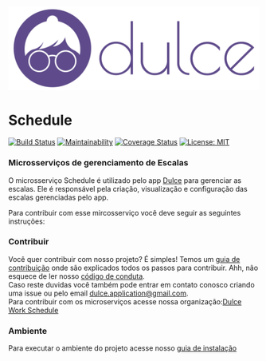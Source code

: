 [<img src="Docs/DulceHorizontal.svg" width="1300" title="">](https://dulce-work-schedule.github.io/)
# Schedule
[![Build Status](https://travis-ci.org/Dulce-Work-Schedule/2018.1-Dulce_Schedule.svg?branch=master)](https://travis-ci.org/Dulce-Work-Schedule/2018.1-Dulce_Schedule)
[![Maintainability](https://api.codeclimate.com/v1/badges/267df35cce0d25b5aaed/maintainability)](https://codeclimate.com/github/Dulce-Work-Schedule/2018.1-Dulce_Schedule/maintainability)
[![Coverage Status](https://coveralls.io/repos/github/Dulce-Work-Schedule/2018.1-Dulce_Schedule/badge.svg?branch=master)](https://coveralls.io/github/Dulce-Work-Schedule/2018.1-Dulce_Schedule?branch=master)
[![License: MIT](https://img.shields.io/badge/License-MIT-yellow.svg)](https://opensource.org/licenses/MIT)

### Microsserviços de gerenciamento de Escalas

O microsserviço Schedule é utilizado pelo app [Dulce](https://dulce-work-schedule.github.io/2018.1-Dulce_App/) para gerenciar as escalas. Ele é responsável pela criação, visualização e configuração das escalas gerenciadas pelo app.

Para contribuir com esse mircosserviço você deve seguir as seguintes instruções:  

### Contribuir
Você quer contribuir com nosso projeto? É simples! Temos um [guia de contribuição](CONTRIBUTING.md) onde são explicados todos os passos para contribuir. Ahh, não esquece de ler nosso [código de conduta](CODE_OF_CONDUCT.md).   
Caso reste duvidas você também pode entrar em contato conosco criando uma issue ou pelo email dulce.application@gmail.com.  
Para contribuir com os microserviços acesse nossa organização:[Dulce Work Schedule](https://github.com/Dulce-Work-Schedule)

### Ambiente

Para executar o ambiente do projeto acesse nosso [guia de instalação](guia_de_instalacao.md)

